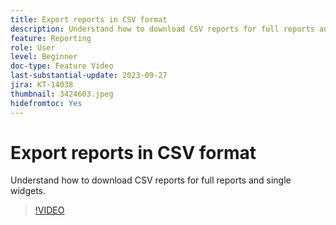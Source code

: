 ```yaml
---
title: Export reports in CSV format
description: Understand how to download CSV reports for full reports and single widgets.
feature: Reporting
role: User
level: Beginner
doc-type: Feature Video
last-substantial-update: 2023-09-27
jira: KT-14038
thumbnail: 3424603.jpeg
hidefromtoc: Yes
---
```


# Export reports in CSV format

Understand how to download CSV reports for full reports and single widgets.

>[!VIDEO](https://video.tv.adobe.com/v/3424603/?learn=on)
